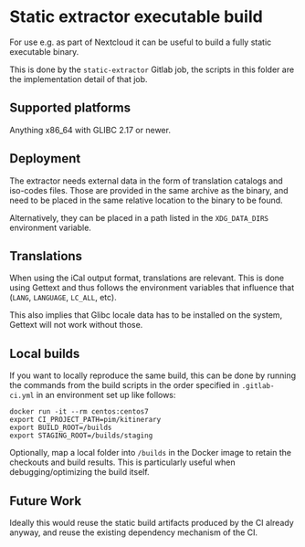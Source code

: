 # Static extractor executable build

For use e.g. as part of Nextcloud it can be useful to build a fully static executable binary.

This is done by the `static-extractor` Gitlab job, the scripts in this folder are the implementation detail of that job.

## Supported platforms

Anything x86_64 with GLIBC 2.17 or newer.

## Deployment

The extractor needs external data in the form of translation catalogs and iso-codes files. Those are provided
in the same archive as the binary, and need to be placed in the same relative location to the binary to be found.

Alternatively, they can be placed in a path listed in the `XDG_DATA_DIRS` environment variable.

## Translations

When using the iCal output format, translations are relevant. This is done using Gettext and thus follows the
environment variables that influence that (`LANG`, `LANGUAGE`, `LC_ALL`, etc).

This also implies that Glibc locale data has to be installed on the system, Gettext will not work without those.

## Local builds

If you want to locally reproduce the same build, this can be done by running the commands from the build scripts in the
order specified in `.gitlab-ci.yml` in an environment set up like follows:

```
docker run -it --rm centos:centos7
export CI_PROJECT_PATH=pim/kitinerary
export BUILD_ROOT=/builds
export STAGING_ROOT=/builds/staging
```

Optionally, map a local folder into `/builds` in the Docker image to retain the checkouts and build results. This
is particularly useful when debugging/optimizing the build itself.

## Future Work

Ideally this would reuse the static build artifacts produced by the CI already anyway, and reuse the
existing dependency mechanism of the CI.
